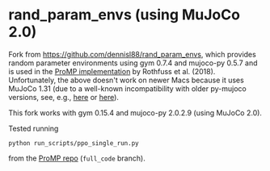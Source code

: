 # rand_param_envs (using MuJoCo 2.0)

Fork from https://github.com/dennisl88/rand_param_envs, which provides random parameter environments using gym 0.7.4 and mujoco-py 0.5.7 and is used in the [ProMP implementation](https://github.com/jonasrothfuss/ProMP) by Rothfuss et al. (2018). Unfortunately, the above doesn't work on newer Macs because it uses MuJoCo 1.31 (due to a well-known incompatibility with older py-mujoco versions, see, e.g., [here](https://github.com/openai/mujoco-py/issues/36) or [here](http://www.mujoco.org/forum/index.php?threads/trying-to-run-the-mjpro131-can-not-open-disk.3439/)).

This fork works with gym 0.15.4 and mujoco-py 2.0.2.9 (using MuJoCo 2.0).

Tested running 
``` 
python run_scripts/ppo_single_run.py
```
from the [ProMP repo](https://github.com/jonasrothfuss/ProMP/tree/full_code) (`full_code` branch).


